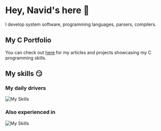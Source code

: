 # Hey, Navid's here 👋
I develop system software, programming languages, parsers, compilers.

## My C Portfolio
You can check out [here](https://github.com/dezashibi-c) for my articles and projects showcasing my C programming skills.

## My skills 😏
### My daily drivers
![My Skills](https://skillicons.dev/icons?i=c,rust)

### Also experienced in
![My Skills](https://skillicons.dev/icons?i=python,ts,js,svelte,tailwind,phaser)
